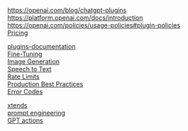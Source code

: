 https://openai.com/blog/chatgpt-plugins<br />
https://platform.openai.com/docs/introduction<br />
https://openai.com/policies/usage-policies#plugin-policies<br />
<a href="https://openai.com/pricing">Pricing</a><br />

<a href="https://platform.openai.com/docs/plugins/introduction">plugins-documentation</a><br />
<a href="https://platform.openai.com/docs/guides/fine-tuning">Fine-Tuning</a><br />
<a href="https://platform.openai.com/docs/guides/images/usage">Image Generation</a><br />
<a href="https://platform.openai.com/docs/guides/speech-to-text">Speech to Text</a><br />
<a href="https://platform.openai.com/docs/guides/rate-limits/overview">Rate Limits</a><br />
<a href="https://platform.openai.com/docs/guides/production-best-practices">Production Best Practices</a><br />
<a href="https://platform.openai.com/docs/guides/error-codes">Error Codes</a><br />

<a href="https://github.com/xtends">xtends</a><br />
<a href="https://platform.openai.com/docs/guides/prompt-engineering">prompt engineering</a><br />
<a href="https://platform.openai.com/docs/actions">GPT actions</a><br />
